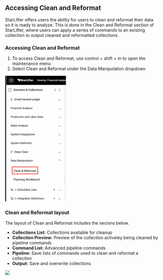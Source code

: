 ## Accessing Clean and Reformat
StarLifter offers users the ability for users to clean and reformat their data so it is ready to analyze. This is done in the Clean and Reformat section of StarLifter, where users can apply a series of commands to an existing collection to output cleaned and reformatted collections.

### Accessing Clean and Reformat
1. To access Clean and Reformat, use control + shift + m to open the maintenance menu
2. Select Clean and Reformat under the Data Manipulation dropdown

<img src="../assets/access_clean_and_reformat_matt.png"  style="width:200px" class="border"></img>


### Clean and Reformat layout
The layout of Clean and Reformat includes the secions below.

* **Collections List:** Collections available for cleanup
* **Collection Preview:** Preview of the collection activeley being cleaned by pipeline commands
* **Command List:** Advanced pipeline commands
* **Pipeline:**  Save lists of commands used to clean and reformat a collection
* **Output:** Save and overwrite collections

<img src="../assets/pipeline_layout_matt"  style="width:800px" class="border"></img>
